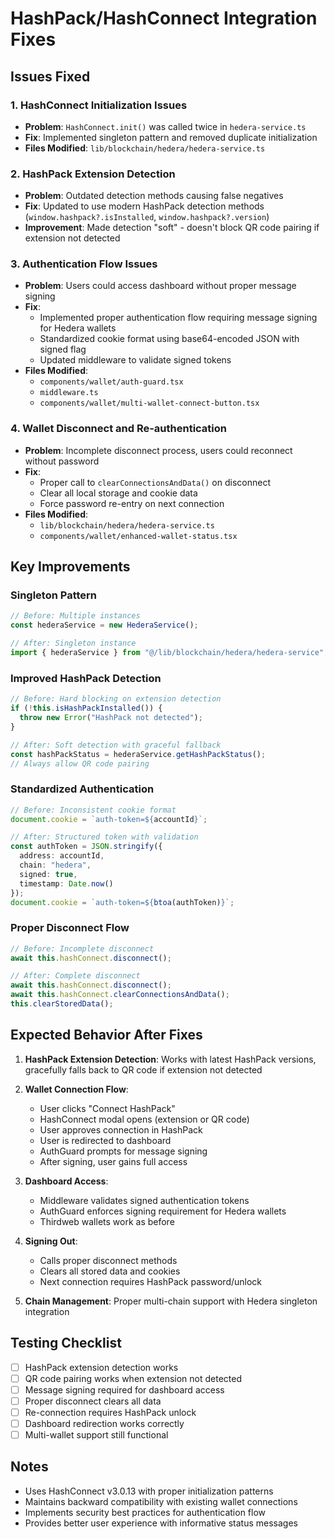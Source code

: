 # HashPack/HashConnect Integration Fixes

## Issues Fixed

### 1. HashConnect Initialization Issues
- **Problem**: `HashConnect.init()` was called twice in `hedera-service.ts`
- **Fix**: Implemented singleton pattern and removed duplicate initialization
- **Files Modified**: `lib/blockchain/hedera/hedera-service.ts`

### 2. HashPack Extension Detection
- **Problem**: Outdated detection methods causing false negatives
- **Fix**: Updated to use modern HashPack detection methods (`window.hashpack?.isInstalled`, `window.hashpack?.version`)
- **Improvement**: Made detection "soft" - doesn't block QR code pairing if extension not detected

### 3. Authentication Flow Issues
- **Problem**: Users could access dashboard without proper message signing
- **Fix**: 
  - Implemented proper authentication flow requiring message signing for Hedera wallets
  - Standardized cookie format using base64-encoded JSON with signed flag
  - Updated middleware to validate signed tokens
- **Files Modified**: 
  - `components/wallet/auth-guard.tsx`
  - `middleware.ts`
  - `components/wallet/multi-wallet-connect-button.tsx`

### 4. Wallet Disconnect and Re-authentication
- **Problem**: Incomplete disconnect process, users could reconnect without password
- **Fix**: 
  - Proper call to `clearConnectionsAndData()` on disconnect
  - Clear all local storage and cookie data
  - Force password re-entry on next connection
- **Files Modified**: 
  - `lib/blockchain/hedera/hedera-service.ts`
  - `components/wallet/enhanced-wallet-status.tsx`

## Key Improvements

### Singleton Pattern
```typescript
// Before: Multiple instances
const hederaService = new HederaService();

// After: Singleton instance
import { hederaService } from "@/lib/blockchain/hedera/hedera-service";
```

### Improved HashPack Detection
```typescript
// Before: Hard blocking on extension detection
if (!this.isHashPackInstalled()) {
  throw new Error("HashPack not detected");
}

// After: Soft detection with graceful fallback
const hashPackStatus = hederaService.getHashPackStatus();
// Always allow QR code pairing
```

### Standardized Authentication
```typescript
// Before: Inconsistent cookie format
document.cookie = `auth-token=${accountId}`;

// After: Structured token with validation
const authToken = JSON.stringify({ 
  address: accountId, 
  chain: "hedera", 
  signed: true, 
  timestamp: Date.now() 
});
document.cookie = `auth-token=${btoa(authToken)}`;
```

### Proper Disconnect Flow
```typescript
// Before: Incomplete disconnect
await this.hashConnect.disconnect();

// After: Complete disconnect
await this.hashConnect.disconnect();
await this.hashConnect.clearConnectionsAndData();
this.clearStoredData();
```

## Expected Behavior After Fixes

1. **HashPack Extension Detection**: Works with latest HashPack versions, gracefully falls back to QR code if extension not detected

2. **Wallet Connection Flow**:
   - User clicks "Connect HashPack"
   - HashConnect modal opens (extension or QR code)
   - User approves connection in HashPack
   - User is redirected to dashboard
   - AuthGuard prompts for message signing
   - After signing, user gains full access

3. **Dashboard Access**: 
   - Middleware validates signed authentication tokens
   - AuthGuard enforces signing requirement for Hedera wallets
   - Thirdweb wallets work as before

4. **Signing Out**:
   - Calls proper disconnect methods
   - Clears all stored data and cookies
   - Next connection requires HashPack password/unlock

5. **Chain Management**: Proper multi-chain support with Hedera singleton integration

## Testing Checklist

- [ ] HashPack extension detection works
- [ ] QR code pairing works when extension not detected
- [ ] Message signing required for dashboard access
- [ ] Proper disconnect clears all data
- [ ] Re-connection requires HashPack unlock
- [ ] Dashboard redirection works correctly
- [ ] Multi-wallet support still functional

## Notes

- Uses HashConnect v3.0.13 with proper initialization patterns
- Maintains backward compatibility with existing wallet connections
- Implements security best practices for authentication flow
- Provides better user experience with informative status messages